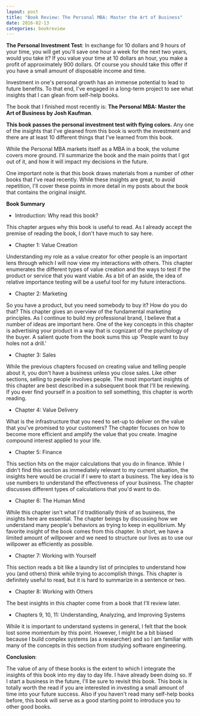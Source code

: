 ```yaml
---
layout: post
title: "Book Review: The Personal MBA: Master the Art of Business"
date: 2016-02-13
categories: bookreview
---
```


**The Personal Investment Test**: In exchange for 10 dollars and 9 hours of your time, you will get you'll save one hour a week for the next two years, would you take it? If you value your time at 10 dollars an hour, you make a profit of approximately 900 dollars. Of course you should take this offer if you have a small amount of disposable income and time. 

Investment in one's personal growth has an immense potential to lead to future benefits. To that end, I've engaged in a long-term project to see what insights that I can glean from self-help books.

The book that I finished most recently is: **The Personal MBA: Master the Art of Business by Josh Kaufman**. 

**This book passes the personal investment test with flying colors.** Any one of the insights that I've gleaned from this book is worth the investment and there are at least 10 different things that I've learned from this book. 

While the Personal MBA markets itself as a MBA in a book, the volume covers more ground. I'll summarize the book and the main points that I got out of it, and how it will impact my decisions in the future. 

One important note is that this book draws materials from a number of other books that I've read recently. While these insights are great, to avoid repetition, I'll cover these points in more detail in my posts about the book that contains the original insight. 

**Book Summary**

- Introduction: Why read this book?

This chapter argues why this book is useful to read. As I already accept the premise of reading the book, I don't have much to say here. 

- Chapter 1: Value Creation

Understanding my role as a value creator for other people is an important lens through which I will now view my interactions with others. This chapter enumerates the different types of value creation and the ways to test if the product or service that you want viable. As a bit of an aside, the idea of relative importance testing will be a useful tool for my future interactions.  

- Chapter 2: Marketing

So you have a product, but you need somebody to buy it? How do you do that? This chapter gives an overview of the fundamental marketing principles. As I continue to build my professional brand, I believe that a number of ideas are important here. One of the key concepts in this chapter is advertising your product in a way that is cognizant of the psychology of the buyer. A salient quote from the book sums this up 'People want to buy holes not a drill.'

- Chapter 3: Sales

While the previous chapters focused on creating value and telling people about it, you don't have a business unless you close sales. Like other sections, selling to people involves people. The most important insights of this chapter are best described in a subsequent book that I'll be reviewing. If you ever find yourself in a position to sell something, this chapter is worth reading. 

- Chapter 4: Value Delivery

What is the infrastructure that you need to set-up to deliver on the value that you've promised to your customers? The chapter focuses on how to become more efficient and amplify the value that you create. Imagine compound interest applied to your life. 

- Chapter 5: Finance

This section hits on the major calculations that you do in finance. While I didn't find this section as immediately relevant to my current situation, the insights here would be crucial if I were to start a business. The key idea is to use numbers to understand the effectiveness of your business. The chapter discusses different types of calculations that you'd want to do. 

- Chapter 6: The Human Mind

While this chapter isn't what I'd traditionally think of as business, the insights here are essential. The chapter beings by discussing how we understand many people's behaviors as trying to keep in equilibrium. My favorite insight of the book comes from this chapter. In short, we have a limited amount of willpower and we need to structure our lives as to use our willpower as efficiently as possible. 

- Chapter 7: Working with Yourself

This section reads a bit like a laundry list of principles to understand how you (and others) think while trying to accomplish things. This chapter is definitely useful to read, but it is hard to summarize in a sentence or two.

- Chapter 8: Working with Others

The best insights in this chapter come from a book that I'll review later. 

- Chapters 9, 10, 11: Understanding, Analyzing, and Improving Systems

While it is important to understand systems in general, I felt that the book lost some momentum by this point. However, I might be a bit biased because I build complex systems (as a researcher) and so I am familiar with many of the concepts in this section from studying software engineering.

**Conclusion**:

The value of any of these books is the extent to which I integrate the insights of this book into my day to day life. I have already been doing so. If I start a business in the future, I'll be sure to revisit this book. This book is totally worth the read if you are interested in investing a small amount of time into your future success. Also if you haven't read many self-help books before, this book will serve as a good starting point to introduce you to other good books.  
